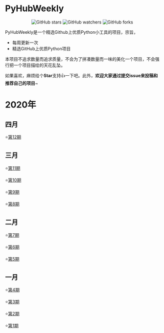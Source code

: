 <h1 align="left">PyHubWeekly</h1>
<p align="center">
    <img alt="GitHub stars" src="https://img.shields.io/github/stars/Jackpopc/PyHubWeekly?style=social">
    <img alt="GitHub watchers" src="https://img.shields.io/github/watchers/Jackpopc/PyHubWeekly?style=social">
    <img alt="GitHub forks" src="https://img.shields.io/github/forks/Jackpopc/PyHubWeekly?style=social">
</p>

PyHubWeekly是一个精选Github上优质Python小工具的项目，宗旨，

- 每周更新一次
- 精选GitHub上优质Python项目

本项目不追求数量而追求质量，不会为了拼凑数量而一味的美化一个项目，不会强行把一个项目描绘的天花乱坠。

如果喜欢，麻烦给个**Star**支持:thumbsup:一下吧。此外，**欢迎大家通过提交issue来投稿和推荐自己的项目**~

# 2020年

## 四月

⭐️[第12期](./docs/12-pyhubweekly.md)

## 三月

⭐️[第11期](./docs/11-pyhubweekly.md)

⭐️[第10期](./docs/10-pyhubweekly.md)

⭐️[第9期](./docs/9-pyhubweekly.md)

⭐️[第8期](./docs/8-pyhubweekly.md)

## 二月

⭐️[第7期](./docs/7-pyhubweekly.md)

⭐️[第6期](./docs/6-pyhubweekly.md)

⭐️[第5期](./docs/5-pyhubweekly.md)

##  一月

⭐️[第4期](./docs/4-pyhubweekly.md)

⭐️[第3期](./docs/3-pyhubweekly.md)

⭐️[第2期](./docs/2-pyhubweekly.md)

⭐️[第1期](./docs/1-pyhubweekly.md)